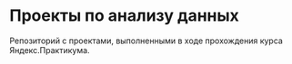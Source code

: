 # Проекты по анализу данных
Репозиторий с проектами, выполненными в ходе прохождения курса Яндекс.Практикума.

